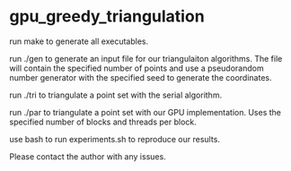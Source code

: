 # gpu_greedy_triangulation

run make to generate all executables.

run ./gen <number of points> <seed> to generate an input file for our triangulaiton algorithms. The file will contain the specified number of points and use a pseudorandom number generator with the specified seed to generate the coordinates.

run ./tri <filename of file made by gen> to triangulate a point set with the serial algorithm.

run ./par <filename of file made by gen> <number of blocks> <number of threads per block> to triangulate a point set with our GPU implementation. Uses the specified number of blocks and threads per block.

use bash to run experiments.sh to reproduce our results.

Please contact the author with any issues.

